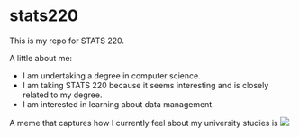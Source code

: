 # stats220

This is my repo for STATS 220. 

A little about me:

- I am undertaking a degree in computer science.
- I am taking STATS 220 because it seems interesting and is closely related to my degree.
- I am interested in learning about data management.

A meme that captures how I currently feel about my university studies is ![](https://c.tenor.com/8druEACXtX8AAAAd/tenor.gif)
